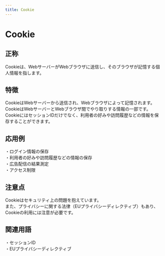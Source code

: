 ```yaml
---
title: Cookie
---
```


# Cookie
## 正称
Cookieは、WebサーバーがWebブラウザに送信し、そのブラウザが記憶する個人情報を指します。
## 特徴
CookieはWebサーバーから送信され、Webブラウザによって記憶されます。CookieはWebサーバーとWebブラウザ間でやり取りする情報の一部です。CookieにはセッションIDだけでなく、利用者の好みや訪問履歴などの情報を保存することができます。
## 応用例
・ログイン情報の保存  
・利用者の好みや訪問履歴などの情報の保存  
・広告配信の結果測定  
・アクセス制限  
## 注意点
Cookieはセキュリティ上の問題を抱えています。  
また、プライバシーに関する法律（EUプライバシーディレクティブ）もあり、Cookieの利用には注意が必要です。  
## 関連用語
・セッションID  
・EUプライバシーディレクティブ